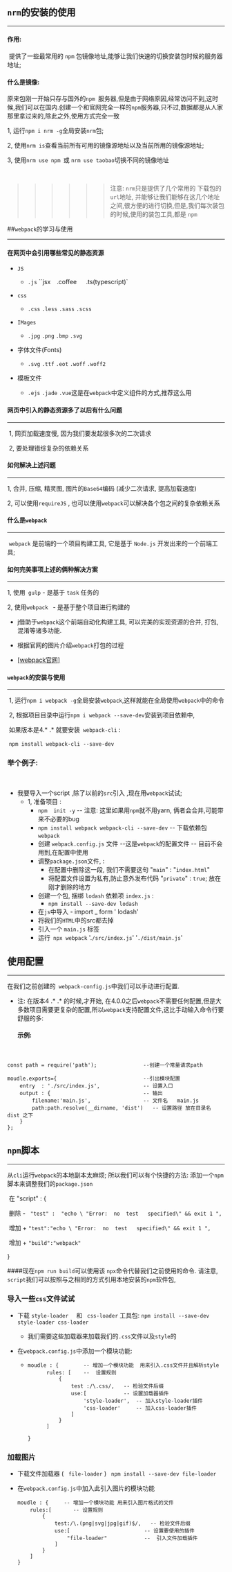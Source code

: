 ##  `nrm`的安装的使用

------



#### 作用:

 



​		提供了一些最常用的 `npm` 包镜像地址,能够让我们快速的切换安装包时候的服务器地址;

#### 什么是镜像:

 

​		原来包刚一开始只存与国外的`npm `服务器,但是由于网络原因,经常访问不到,这时候,我们可以在国内.创建一个和官网完全一样的`npm`服务器,只不过,数据都是从人家那里拿过来的,除此之外,使用方式完全一致

1,  运行`npm i nrm -g`全局安装`nrm`包;

2,  使用`nrm is`查看当前所有可用的镜像源地址以及当前所用的镜像源地址;

3,  使用`nrm use npm `或 `nrm use taobao`切换不同的镜像地址

​	 

> > > > > > 注意: `nrm`只是提供了几个常用的 下载包的`url`地址,  并能够让我们能够在这几个地址之间,很方便的进行切换,但是,我们每次装包的时候,使用的装包工具,都是 `npm`







##`webpack`的学习与使用

------



#### 在网页中会引用哪些常见的静态资源

+ `JS`
  - `.js`  	``jsx`	`.coffee`	`.ts(typescript)`		

+ `css`

  + `.css` 	`.less`	`.sass`	`.scss`

+ `IMages`

  - `.jpg`	`.png`	`.bmp`	`.svg`

+ 字体文件(Fonts)

  + `.svg`	`.ttf`	`.eot`	`.woff`	`.woff2`

+ 模板文件

  + `.ejs`	`.jade`	`.vue`这是在`webpack`中定义组件的方式,推荐这么用

    

#### 网页中引入的静态资源多了以后有什么问题

------

​	1, 网页加载速度慢, 因为我们要发起很多次的二次请求

​	2, 要处理错综复杂的依赖关系



####  如何解决上述问题

------

1, 合并, 压缩, 精灵图, 图片的`Base64`编码 (减少二次请求, 提高加载速度)

2, 可以使用`requireJS` , 也可以使用`webpack`可以解决各个包之间的复杂依赖关系



#### 什么是`webpack`



------

​	`webpack` 是前端的一个项目构建工具, 它是基于 `Node.js` 开发出来的一个前端工具;





####  如何完美事项上述的俩种解决方案

------

1, 使用` gulp`     - 是基于 `task` 任务的

2, 使用`webpack `	- 是基于整个项目进行构建的

+ j借助于`webpack`这个前端自动化构建工具, 可以完美的实现资源的合并, 打包, 混淆等诸多功能.

+ 根据官网的图片介绍`webpack`打包的过程

+ <a href="http:// webpack.github.io">[webpack官网]</a>

  

  

#### `webpack`的安装与使用

------

​	1, 运行`npm i webpack -g`全局安装`webpack`,这样就能在全局使用`webpack`中的命令

​	2, 根据项目目录中运行`npm i webpack --save-dev`安装到项目依赖中,

​		如果版本是4.* .* 就要安装` webpack-cli` :

​			`npm install webpack-cli --save-dev`

### 举个例子:

​	

+ 我要导入一个script ,除了以前的`src`引入 ,现在用`webpack`试试;
  + 1,   准备项目 :
    + `npm  init -y`		-- 注意: 这里如果用`npm`就不用yarn,  俩者会合并,可能带来不必要的bug
    + `npm install webpack webpack-cli --save-dev`        -- 下载依赖包`webpack`
    + 创建 `webpack.config.js` 文件           --这是`webpack`的配置文件  -- 目前不会用到,在配置中使用
    + 调整`package.json`文件, :
      +  在配置中删除这一段, 我们不需要这句 "`main`" : "`index.html`" 
      + 将配置文件设置为私有,防止意外发布代码  "`private`" : `true`;  放在刚才删除的地方
    + 创建一个包, 捆绑 `lodash`  依赖项 `index.js`     :
      + `npm install --save-dev lodash`
    + 在`js`中导入 -   import   _ form ' lodash'
    + 将我们的`HTML`中的src都去掉
    + 引入一个 `main.js` 标签
    + 运行` npx webpack`  '.`/src/index.js`'   '`./dist/main.js`'



## 使用配置

------

​	在我们之前创建的` webpack-config.js`中我们可以手动进行配置. 

  + 注:    	在版本4 .* .* 的时候,才开始, 在4.0.0之后`webpack`不需要任何配置,但是大多数项目需要更复杂的配置,所以`webpack`支持配置文件,这比手动输入命令行要舒服的多:



	#### 示例:

​		

```
const path = require('path');				--创建一个常量请求path

moudle.exports={							--引出模块配置
    entry  : './src/index.js',				-- 设置入口
    output : {								-- 输出
        filename:'main.js',					-- 文件名   main.js
        path:path.resolve(__dirname, 'dist')   -- 设置路径 放在目录名 dist 之下
    }
};
```





## `npm`脚本

------

从`cli`运行`webpack`的本地副本太麻烦; 所以我们可以有个快捷的方法: 添加一个`npm `脚本来调整我们的`package.json`

​	在   "script" : {

​	删除	-         ` "test" :  "echo \ "Error:  no  test   specified\" && exit 1 ",`

​	增加	+	`"test":"echo \ "Error:  no  test   specified\" && exit 1 ",`

​	增加	+	`"build":"webpack"`

}		



####现在`npm run build`可以使用该 `npx`命令代替我们之前使用的命令. 请注意,  `script`我们可以按照与之相同的方式引用本地安装的`npm`软件包,  



### 导入一些`css`文件试试

+ 下载 `style-loader  ` 和  ` css-loader` 工具包:     `npm install --save-dev style-loader css-loader`

  + 我们需要这些加载器来加载我们的`.css`文件以及`style`的

+ 在`webpack.config.js`中添加一个模块功能:

  + ```
    moudle : {        -- 增加一个模块功能  用来引入.css文件并且解析style
          rules: [	  --  设置规则
              {
                  test :/\.css/,   -- 检验文件后缀
                  use:[			   -- 设置加载器插件
                      'style-loader',  -- 加入style-loader插件
                      'css-loader'	   -- 加入css-loader插件
                  ]
              }
          ]
        	
    }
    ```



### 加载图片

+ 下载文件加载器 ( ` file-loader`  )    	` npm install --save-dev file-loader`

+ 在`webpack.config.js`中加入此引入图片的模块功能

    	

  ```
  moudle : {     -- 增加一个模块功能 用来引入图片格式的文件
      rules:[		-- 设置规则
          {
              test:/\.(png|svg|jpg|gif)$/,   -- 检验文件后缀
              use:[						   -- 设置要使用的插件
                  "file-loader"			   --  引入文件加载插件
              ]
          }
      ]
  }
  ```

  



​	